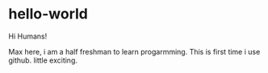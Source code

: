 # hello-world

Hi Humans!

Max here, i am a half freshman to learn progarmming.
This is first time i use github. little exciting.
